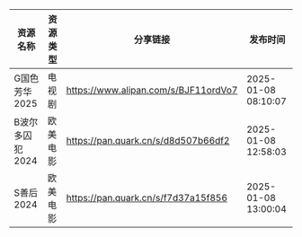 | 资源名称       | 资源类型 | 分享链接                                 | 发布时间                |
| ---------- | ---- | ------------------------------------ | ------------------- |
| G国色芳华2025  | 电视剧  | https://www.alipan.com/s/BJF11ordVo7 | 2025-01-08 08:10:07 |
| B波尔多囚犯2024 | 欧美电影 | https://pan.quark.cn/s/d8d507b66df2  | 2025-01-08 12:58:03 |
| S善后2024    | 欧美电影 | https://pan.quark.cn/s/f7d37a15f856  | 2025-01-08 13:00:04 |
